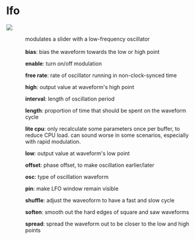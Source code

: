 
<a name=lfo></a><br>
# <b>lfo</b>
<img src="../images/lfo.png"><br>
<div style="display:inline-block;margin-left:50px;">
modulates a slider with a low-frequency oscillator<br/><br/>
<b>bias</b>: bias the waveform towards the low or high point<br>

<b>enable</b>: turn on/off modulation<br>

<b>free rate</b>: rate of oscillator running in non-clock-synced time<br>

<b>high</b>: output value at waveform's high point<br>

<b>interval</b>: length of oscillation period<br>

<b>length</b>: proportion of time that should be spent on the waveform cycle<br>

<b>lite cpu</b>: only recalculate some parameters once per buffer, to reduce CPU load. can sound worse in some scenarios, especially with rapid modulation.<br>

<b>low</b>: output value at waveform's low point<br>

<b>offset</b>: phase offset, to make oscillation earlier/later<br>

<b>osc</b>: type of oscillation waveform<br>

<b>pin</b>: make LFO window remain visible<br>

<b>shuffle</b>: adjust the waveoform to have a fast and slow cycle<br>

<b>soften</b>: smooth out the hard edges of square and saw waveforms<br>

<b>spread</b>: spread the waveform out to be closer to the low and high points<br>
